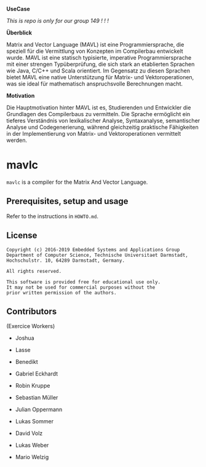 **UseCase**

*This is repo is only for our group 149 ! ! !*

**Überblick**

Matrix and Vector Language (MAVL) ist eine Programmiersprache, die speziell für die Vermittlung von Konzepten im Compilerbau entwickelt wurde. MAVL ist eine statisch typisierte, imperative Programmiersprache mit einer strengen Typüberprüfung, die sich stark an etablierten Sprachen wie Java, C/C++ und Scala orientiert. Im Gegensatz zu diesen Sprachen bietet MAVL eine native Unterstützung für Matrix- und Vektoroperationen, was sie ideal für mathematisch anspruchsvolle Berechnungen macht.

**Motivation**

Die Hauptmotivation hinter MAVL ist es, Studierenden und Entwickler
die Grundlagen des Compilerbaus zu vermitteln. Die Sprache ermöglicht ein tieferes Verständnis von lexikalischer Analyse, Syntaxanalyse, semantischer Analyse und Codegenerierung, während gleichzeitig praktische Fähigkeiten in der Implementierung von Matrix- und Vektoroperationen vermittelt werden.

# mavlc


`mavlc` is a compiler for the Matrix And Vector Language.

## Prerequisites, setup and usage

Refer to the instructions in `HOWTO.md`.


## License

	Copyright (c) 2016-2019 Embedded Systems and Applications Group
	Department of Computer Science, Technische Universitaet Darmstadt,
	Hochschulstr. 10, 64289 Darmstadt, Germany.
	
	All rights reserved.
	
	This software is provided free for educational use only.
	It may not be used for commercial purposes without the
	prior written permission of the authors.

## Contributors
(Exercice Workers) 
* Joshua
* Lasse
* Benedikt 

* Gabriel Eckhardt
* Robin Kruppe
* Sebastian Müller
* Julian Oppermann
* Lukas Sommer
* David Volz
* Lukas Weber
* Mario Welzig
